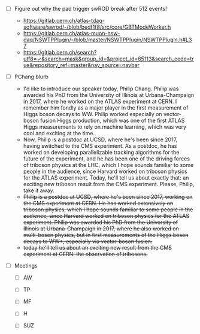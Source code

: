 - [ ] Figure out why the pad trigger swROD break after 512 events!
  - https://gitlab.cern.ch/atlas-tdaq-software/swrod/-/blob/bedf1f8/src/core/GBTModeWorker.h
  - https://gitlab.cern.ch/atlas-muon-nsw-daq/NSWTPPlugin/-/blob/master/NSWTPPlugin/NSWTPPlugin.h#L37
  - https://gitlab.cern.ch/search?utf8=✓&search=mask&group_id=&project_id=65113&search_code=true&repository_ref=master&nav_source=navbar
  
- [ ] PChang blurb
  - I'd like to introduce our speaker today, Philip Chang. Philip was awarded his PhD from the University of Illinois at Urbana-Champaign in 2017, where he worked on the ATLAS experiment at CERN. I remember him fondly as a major player in the first measurement of Higgs boson decays to WW. Philip worked especially on vector-boson fusion Higgs production, which was one of the first ATLAS Higgs measurements to rely on machine learning, which was very cool and exciting at the time. 
  - Now, Philip is a postdoc at UCSD, where he's been since 2017, having switched to the CMS experiment. As a postdoc, he has worked on developing parallelizable tracking algorithms for the future of the experiment, and he has been one of the driving forces of triboson physics at the LHC, which I hope sounds familiar to some people in the audience, since Harvard worked on triboson physics for the ATLAS experiment. Today, he'll tell us about exactly that: an exciting new triboson result from the CMS experiment. Please, Philip, take it away.
  - <del>Philip is a postdoc at UCSD, where he's been since 2017, working on the CMS experiment at CERN. He has worked extensively on triboson physics, which I hope sounds familiar to some people in the audience, since Harvard worked on triboson physics for the ATLAS experiment. Philip was awarded his PhD from the University of Illinois at Urbana-Champaign in 2017, where he also worked on multi-boson physics, but in first measurements of the Higgs boson decays to WW*, especially via vector-boson fusion.</del>
  - <del>today he'll tell us about an exciting new result from the CMS experiment at CERN: the observation of tribosons.</del>

- [ ] Meetings
  - [ ] AW
  - [ ] TP
  - [ ] MF
  - [ ] H
  - [ ] SUZ
  
